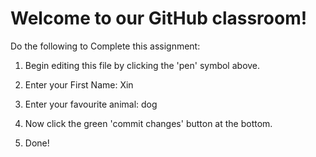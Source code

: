 # Welcome to our GitHub classroom!

Do the following to Complete this assignment:

1. Begin editing this file by clicking the 'pen' symbol above.

2. Enter your First Name: Xin

3. Enter your favourite animal: dog

4. Now click the green 'commit changes' button at the bottom.

5. Done!
